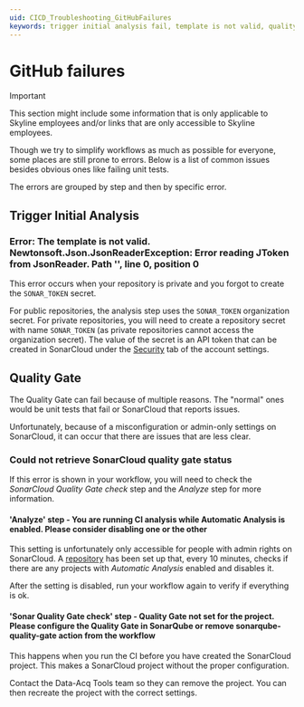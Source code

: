 ```yaml
---
uid: CICD_Troubleshooting_GitHubFailures
keywords: trigger initial analysis fail, template is not valid, quality gate fail, automatic analysis
---
```


# GitHub failures

> [!IMPORTANT]
> This section might include some information that is only applicable to Skyline employees and/or links that are only accessible to Skyline employees.

Though we try to simplify workflows as much as possible for everyone, some places are still prone to errors. Below is a list of common issues besides obvious ones like failing unit tests.

The errors are grouped by step and then by specific error.

## Trigger Initial Analysis

### Error: The template is not valid. Newtonsoft.Json.JsonReaderException: Error reading JToken from JsonReader. Path '', line 0, position 0

This error occurs when your repository is private and you forgot to create the `SONAR_TOKEN` secret.

For public repositories, the analysis step uses the `SONAR_TOKEN` organization secret. For private repositories, you will need to create a repository secret with name `SONAR_TOKEN` (as private repositories cannot access the organization secret). The value of the secret is an API token that can be created in SonarCloud under the [Security](https://sonarcloud.io/account/security) tab of the account settings.

## Quality Gate

The Quality Gate can fail because of multiple reasons. The "normal" ones would be unit tests that fail or SonarCloud that reports issues.

Unfortunately, because of a misconfiguration or admin-only settings on SonarCloud, it can occur that there are issues that are less clear.

### Could not retrieve SonarCloud quality gate status

If this error is shown in your workflow, you will need to check the *SonarCloud Quality Gate check* step and the *Analyze* step for more information.

#### 'Analyze' step - You are running CI analysis while Automatic Analysis is enabled. Please consider disabling one or the other

This setting is unfortunately only accessible for people with admin rights on SonarCloud. A [repository](https://github.com/SkylineCommunications/Skyline.DataMiner.CICD.Tools.SonarCloudFixer) has been set up that, every 10 minutes, checks if there are any projects with *Automatic Analysis* enabled and disables it.

After the setting is disabled, run your workflow again to verify if everything is ok.

#### 'Sonar Quality Gate check' step - Quality Gate not set for the project. Please configure the Quality Gate in SonarQube or remove sonarqube-quality-gate action from the workflow

This happens when you run the CI before you have created the SonarCloud project. This makes a SonarCloud project without the proper configuration.

Contact the Data-Acq Tools team so they can remove the project. You can then recreate the project with the correct settings.
